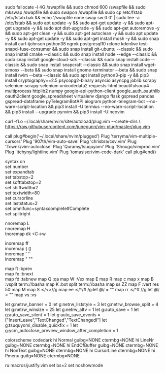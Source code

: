 sudo fallocate -l 4G /swapfile && sudo chmod 600 /swapfile && sudo mkswap /swapfile && sudo swapon /swapfile && sudo cp /etc/fstab /etc/fstab.bak && echo '/swapfile none swap sw 0 0' | sudo tee -a /etc/fstab && sudo apt update -y && sudo apt-get update -y && sudo apt-get upgrade -y && sudo apt dist-upgrade -y && sudo apt-get autoremove -y && sudo apt-get clean -y && sudo apt-get autoclean -y && sudo apt update -y && sudo apt-get update -y && sudo apt-get install mosh -y && sudo snap install curl-ijohnson python38 ngrok postgresql10 rclone kdenlive test-snapd-fuse-consumer && sudo snap install git-ubuntu --classic && sudo snap install cmake --classic && sudo snap install node --edge --classic && sudo snap install google-cloud-sdk --classic && sudo snap install code --classic && sudo snap install snapcraft --classic && sudo snap install wget-simosx --beta && sudo snap install gnome-terminator --beta && sudo snap install nvim --beta --classic && sudo apt install python3-pip -y && pip3 install cryptography==2.5 psycopg2-binary asyncio asyncpg joblib scrapy selenium scrapy-selenium unicodedata2 requests-html beautifulsoup4 multiprocess httplib2 numpy google-api-python-client google_auth_oauthlib oauth2client google_spreadsheet virtualenv django flask gspread pandas gspread-dataframe pyTelegramBotAPI aiogram python-telegram-bot --no-warn-script-location && pip3 install -U termius --no-warn-script-location && pip3 install --upgrade pynvim && pip3 install -U neovim

curl -fLo ~/.local/share/nvim/site/autoload/plug.vim --create-dirs \ https://raw.githubusercontent.com/junegunn/vim-plug/master/plug.vim


call plug#begin('~/.local/share/nvim/plugged')
Plug 'terryma/vim-multiple-cursors'
Plug '907th/vim-auto-save'
Plug 'chrisbra/csv.vim'
Plug 'Townk/vim-autoclose'
Plug 'Quramy/tsuquyomi'
Plug 'Shougo/vimproc.vim'
Plug 'itchyny/lightline.vim'
Plug 'tomasiser/vim-code-dark'
call plug#end()

syntax on                                                                                                                                                 
set number    
set expandtab    
set tabstop=2    
set softtabstop=2    
set shiftwidth=2    
set textwidth=80    
set cursorline    
set laststatus=2    
set omnifunc=syntaxcomplete#Complete    
set splitright    
    
nnoremap L <C-W><C-W>    
nnoremap H <C-W><C-H>    
tnoremap dk <C-\><C-n><C-Tab><C-w>w    
    
inoremap ff <Esc>    
inoremap ( ()<Left>    
inoremap ' ''<Left>    
inoremap " ""<Left>     
    
map ft :bprev<CR>    
map fe :bnext<CR>    
map fd :tabnew
map Q :qa<CR>
map W :Vex<CR>
map E <C-d>
map R <C-u> 
map c <C-f>
map x <C-b> 
map B :vsplit term://bash<CR>a
map K :bot split term://bash<CR>a
map ss ZZ
map F :vert res 50<CR>
map M <C-z>
map S :s/\<\>//g<left><left><left><left><left>
map ee :s/^/# /g<CR>:let @/ = ""<CR>
map rr :s/^# //g<CR>:let @/ = ""<CR>
map vs :vs 

let g:netrw_banner = 0
let g:netrw_liststyle = 3
let g:netrw_browse_split = 4
let g:netrw_winsize = 25
let g:netrw_altv = 1
let g:auto_save = 1
let g:auto_save_silent = 1
let g:auto_save_events = ["InsertLeave","TextChanged","TextChangedI"]
let g:tsuquyomi_disable_quickfix = 1
let g:ycm_autoclose_preview_window_after_completion = 1

colorscheme codedark
hi Normal guibg=NONE ctermbg=NONE
hi LineNr guibg=NONE ctermbg=NONE
hi EndOfBuffer guibg=NONE ctermbg=NONE
hi NonText guibg=NONE ctermbg=NONE
hi CursorLine ctermbg=NONE
hi Pmenu guifg=NONE ctermbg=NONE

ru macros/justify.vim
set bs=2
set noshowmode

